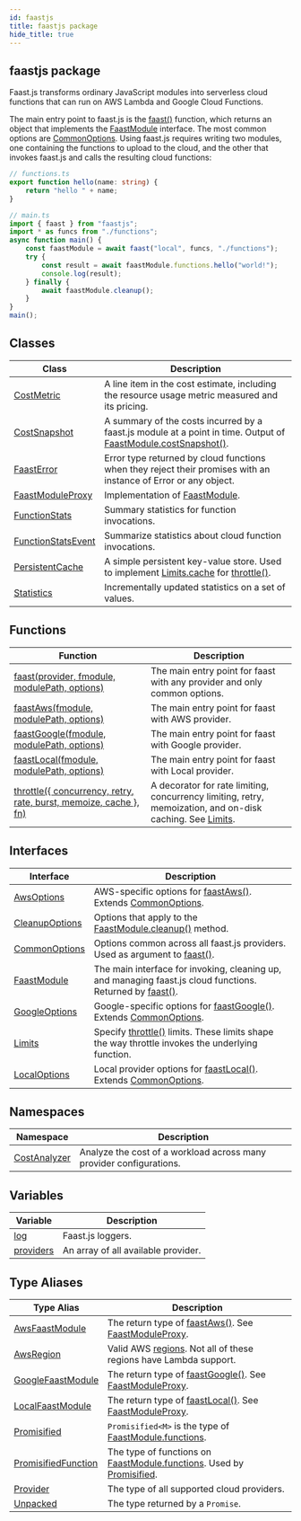 ```yaml
---
id: faastjs
title: faastjs package
hide_title: true
---
```


## faastjs package

Faast.js transforms ordinary JavaScript modules into serverless cloud functions that can run on AWS Lambda and Google Cloud Functions.

The main entry point to faast.js is the [faast()](./faastjs.faast.md) function, which returns an object that implements the [FaastModule](./faastjs.faastmodule.md) interface. The most common options are [CommonOptions](./faastjs.commonoptions.md)<!-- -->. Using faast.js requires writing two modules, one containing the functions to upload to the cloud, and the other that invokes faast.js and calls the resulting cloud functions:

```typescript
// functions.ts
export function hello(name: string) {
    return "hello " + name;
}

```

```typescript
// main.ts
import { faast } from "faastjs";
import * as funcs from "./functions";
async function main() {
    const faastModule = await faast("local", funcs, "./functions");
    try {
        const result = await faastModule.functions.hello("world!");
        console.log(result);
    } finally {
        await faastModule.cleanup();
    }
}
main();

```

## Classes

|  Class | Description |
|  --- | --- |
|  [CostMetric](./faastjs.costmetric.md) | A line item in the cost estimate, including the resource usage metric measured and its pricing. |
|  [CostSnapshot](./faastjs.costsnapshot.md) | A summary of the costs incurred by a faast.js module at a point in time. Output of [FaastModule.costSnapshot()](./faastjs.faastmodule.costsnapshot.md)<!-- -->. |
|  [FaastError](./faastjs.faasterror.md) | Error type returned by cloud functions when they reject their promises with an instance of Error or any object. |
|  [FaastModuleProxy](./faastjs.faastmoduleproxy.md) | Implementation of [FaastModule](./faastjs.faastmodule.md)<!-- -->. |
|  [FunctionStats](./faastjs.functionstats.md) | Summary statistics for function invocations. |
|  [FunctionStatsEvent](./faastjs.functionstatsevent.md) | Summarize statistics about cloud function invocations. |
|  [PersistentCache](./faastjs.persistentcache.md) | A simple persistent key-value store. Used to implement [Limits.cache](./faastjs.limits.cache.md) for [throttle()](./faastjs.throttle.md)<!-- -->. |
|  [Statistics](./faastjs.statistics.md) | Incrementally updated statistics on a set of values. |

## Functions

|  Function | Description |
|  --- | --- |
|  [faast(provider, fmodule, modulePath, options)](./faastjs.faast.md) | The main entry point for faast with any provider and only common options. |
|  [faastAws(fmodule, modulePath, options)](./faastjs.faastaws.md) | The main entry point for faast with AWS provider. |
|  [faastGoogle(fmodule, modulePath, options)](./faastjs.faastgoogle.md) | The main entry point for faast with Google provider. |
|  [faastLocal(fmodule, modulePath, options)](./faastjs.faastlocal.md) | The main entry point for faast with Local provider. |
|  [throttle({ concurrency, retry, rate, burst, memoize, cache }, fn)](./faastjs.throttle.md) | A decorator for rate limiting, concurrency limiting, retry, memoization, and on-disk caching. See [Limits](./faastjs.limits.md)<!-- -->. |

## Interfaces

|  Interface | Description |
|  --- | --- |
|  [AwsOptions](./faastjs.awsoptions.md) | AWS-specific options for [faastAws()](./faastjs.faastaws.md)<!-- -->. Extends [CommonOptions](./faastjs.commonoptions.md)<!-- -->. |
|  [CleanupOptions](./faastjs.cleanupoptions.md) | Options that apply to the [FaastModule.cleanup()](./faastjs.faastmodule.cleanup.md) method. |
|  [CommonOptions](./faastjs.commonoptions.md) | Options common across all faast.js providers. Used as argument to [faast()](./faastjs.faast.md)<!-- -->. |
|  [FaastModule](./faastjs.faastmodule.md) | The main interface for invoking, cleaning up, and managing faast.js cloud functions. Returned by [faast()](./faastjs.faast.md)<!-- -->. |
|  [GoogleOptions](./faastjs.googleoptions.md) | Google-specific options for [faastGoogle()](./faastjs.faastgoogle.md)<!-- -->. Extends [CommonOptions](./faastjs.commonoptions.md)<!-- -->. |
|  [Limits](./faastjs.limits.md) | Specify [throttle()](./faastjs.throttle.md) limits. These limits shape the way throttle invokes the underlying function. |
|  [LocalOptions](./faastjs.localoptions.md) | Local provider options for [faastLocal()](./faastjs.faastlocal.md)<!-- -->. Extends [CommonOptions](./faastjs.commonoptions.md)<!-- -->. |

## Namespaces

|  Namespace | Description |
|  --- | --- |
|  [CostAnalyzer](./faastjs.costanalyzer.md) | Analyze the cost of a workload across many provider configurations. |

## Variables

|  Variable | Description |
|  --- | --- |
|  [log](./faastjs.log.md) | Faast.js loggers. |
|  [providers](./faastjs.providers.md) | An array of all available provider. |

## Type Aliases

|  Type Alias | Description |
|  --- | --- |
|  [AwsFaastModule](./faastjs.awsfaastmodule.md) | The return type of [faastAws()](./faastjs.faastaws.md)<!-- -->. See [FaastModuleProxy](./faastjs.faastmoduleproxy.md)<!-- -->. |
|  [AwsRegion](./faastjs.awsregion.md) | Valid AWS [regions](https://docs.aws.amazon.com/AWSEC2/latest/UserGuide/using-regions-availability-zones.html)<!-- -->. Not all of these regions have Lambda support. |
|  [GoogleFaastModule](./faastjs.googlefaastmodule.md) | The return type of [faastGoogle()](./faastjs.faastgoogle.md)<!-- -->. See [FaastModuleProxy](./faastjs.faastmoduleproxy.md)<!-- -->. |
|  [LocalFaastModule](./faastjs.localfaastmodule.md) | The return type of [faastLocal()](./faastjs.faastlocal.md)<!-- -->. See [FaastModuleProxy](./faastjs.faastmoduleproxy.md)<!-- -->. |
|  [Promisified](./faastjs.promisified.md) | <code>Promisified&lt;M&gt;</code> is the type of [FaastModule.functions](./faastjs.faastmodule.functions.md)<!-- -->. |
|  [PromisifiedFunction](./faastjs.promisifiedfunction.md) | The type of functions on [FaastModule.functions](./faastjs.faastmodule.functions.md)<!-- -->. Used by [Promisified](./faastjs.promisified.md)<!-- -->. |
|  [Provider](./faastjs.provider.md) | The type of all supported cloud providers. |
|  [Unpacked](./faastjs.unpacked.md) | The type returned by a <code>Promise</code>. |

